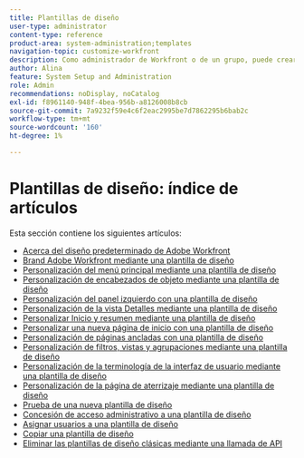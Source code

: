 ```yaml
---
title: Plantillas de diseño
user-type: administrator
content-type: reference
product-area: system-administration;templates
navigation-topic: customize-workfront
description: Como administrador de Workfront o de un grupo, puede crear y modificar plantillas de diseño para personalizar los elementos de la interfaz de Workfront para los usuarios.
author: Alina
feature: System Setup and Administration
role: Admin
recommendations: noDisplay, noCatalog
exl-id: f8961140-948f-4bea-956b-a8126008b8cb
source-git-commit: 7a9232f59e4c6f2eac2995be7d7862295b6bab2c
workflow-type: tm+mt
source-wordcount: '160'
ht-degree: 1%

---
```


# Plantillas de diseño: índice de artículos

<!-- Audited: 2/2024 -->

Esta sección contiene los siguientes artículos:

* [Acerca del diseño predeterminado de Adobe Workfront](../../../administration-and-setup/customize-workfront/use-layout-templates/about-the-default-wf-layout.md)
* [Brand Adobe Workfront mediante una plantilla de diseño](../../../administration-and-setup/customize-workfront/use-layout-templates/brand-wf-using-a-layout-template.md)
* [Personalización del menú principal mediante una plantilla de diseño](../../../administration-and-setup/customize-workfront/use-layout-templates/customize-main-menu.md)
* [Personalización de encabezados de objeto mediante una plantilla de diseño](../../customize-workfront/use-layout-templates/customize-object-headers.md)
* [Personalización del panel izquierdo con una plantilla de diseño](../../../administration-and-setup/customize-workfront/use-layout-templates/customize-left-panel.md)
* [Personalización de la vista Detalles mediante una plantilla de diseño](../../../administration-and-setup/customize-workfront/use-layout-templates/customize-details-view-layout-template.md)
* [Personalizar Inicio y resumen mediante una plantilla de diseño](../../../administration-and-setup/customize-workfront/use-layout-templates/customize-home-summary-layout-template.md)
* [Personalizar una nueva página de inicio con una plantilla de diseño](../../../administration-and-setup/customize-workfront/use-layout-templates/customize-new-home-layout-template.md)
* [Personalización de páginas ancladas con una plantilla de diseño](../../../administration-and-setup/customize-workfront/use-layout-templates/customize-pinned-pages.md)
* [Personalización de filtros, vistas y agrupaciones mediante una plantilla de diseño](../../../administration-and-setup/customize-workfront/use-layout-templates/customize-fvg-list-controls-layout-template.md)
* [Personalización de la terminología de la interfaz de usuario mediante una plantilla de diseño](../../../administration-and-setup/customize-workfront/use-layout-templates/customize-terminology.md)
* [Personalización de la página de aterrizaje mediante una plantilla de diseño](../../../administration-and-setup/customize-workfront/use-layout-templates/customize-landing-page.md)
* [Prueba de una nueva plantilla de diseño](../../../administration-and-setup/customize-workfront/use-layout-templates/test-a-layout-template.md)
* [Concesión de acceso administrativo a una plantilla de diseño](../../../administration-and-setup/customize-workfront/use-layout-templates/grant-admin-access-layout-template.md)
* [Asignar usuarios a una plantilla de diseño](../../../administration-and-setup/customize-workfront/use-layout-templates/assign-users-to-layout-template.md)
* [Copiar una plantilla de diseño](../../../administration-and-setup/customize-workfront/use-layout-templates/copy-a-layout-template.md)
* [Eliminar las plantillas de diseño clásicas mediante una llamada de API](../../../administration-and-setup/customize-workfront/use-layout-templates/delete-classic-layout-templates.md)
